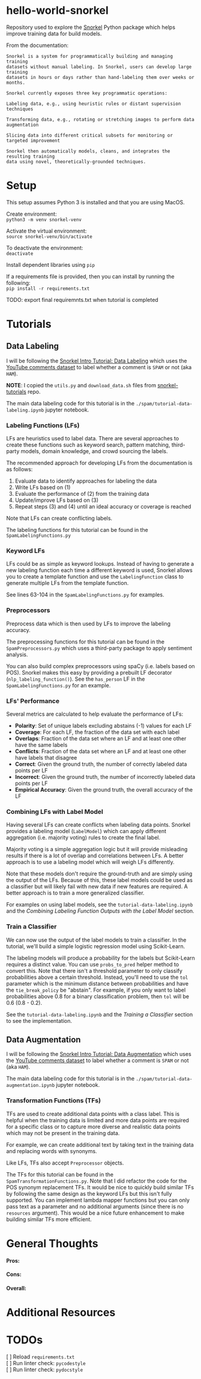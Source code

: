 # hello-world-snorkel
Repository used to explore the [Snorkel](https://www.snorkel.org/) Python 
package which helps improve training data for build models.

From the documentation:  

    Snorkel is a system for programmatically building and managing training 
    datasets without manual labeling. In Snorkel, users can develop large training 
    datasets in hours or days rather than hand-labeling them over weeks or months.
    
    Snorkel currently exposes three key programmatic operations:
    
    Labeling data, e.g., using heuristic rules or distant supervision techniques
    
    Transforming data, e.g., rotating or stretching images to perform data augmentation
    
    Slicing data into different critical subsets for monitoring or targeted improvement
    
    Snorkel then automatically models, cleans, and integrates the resulting training 
    data using novel, theoretically-grounded techniques.


# Setup

This setup assumes Python 3 is installed and that you are using MacOS.

Create environment:  
`python3 -m venv snorkel-venv`

Activate the virtual environment:  
`source snorkel-venv/bin/activate`

To deactivate the environment:  
`deactivate`

Install dependent libraries using `pip`  

If a requirements file is provided, then you can install by running the 
following:  
`pip install -r requirements.txt`

TODO: export final requiremnts.txt when tutorial is completed

# Tutorials

## Data Labeling

I will be following the 
[Snorkel Intro Tutorial: Data Labeling](https://www.snorkel.org/use-cases/01-spam-tutorial) 
which uses the 
[YouTube comments dataset](https://archive.ics.uci.edu/ml/datasets/YouTube+Spam+Collection) 
to label whether a comment is `SPAM` or not (aka `HAM`).

**NOTE**: I copied the `utils.py` and `download_data.sh` files from 
[snorkel-tutorials](https://github.com/snorkel-team/snorkel-tutorials/tree/master/spam)
repo.

The main data labeling code for this tutorial is in the 
`./spam/tutorial-data-labeling.ipynb` jupyter notebook.

### Labeling Functions (LFs)

LFs are heuristics used to label data. There are several approaches to 
create these functions such as keyword search, pattern matching, third-party models, 
domain knowledge, and crowd sourcing the labels.

The recommended approach for developing LFs from the documentation 
is as follows:
1. Evaluate data to identify approaches for labeling the data
2. Write LFs based on (1)
3. Evaluate the performance of (2) from the training data
4. Update/improve LFs based on (3)
5. Repeat steps (3) and (4) until an ideal accuracy or coverage is reached

Note that LFs can create conflicting labels.

The labeling functions for this tutorial can be found in the 
`SpamLabelingFunctions.py`

### Keyword LFs
LFs could be as simple as keyword lookups. Instead of having to generate a new
labeling function each time a different keyword is used, Snorkel allows you to
create a template function and use the `LabelingFunction` class to generate 
multiple LFs from the template function. 

See lines 63-104 in the `SpamLabelingFunctions.py` for examples.

### Preprocessors
Preprocess data which is then used by LFs to improve the labeling accuracy.

The preprocessing functions for this tutorial can be found in the 
`SpamPreprocessors.py` which uses a third-party package to apply sentiment analysis.

You can also build complex preprocessors using spaCy (i.e. labels based on POS).
Snorkel makes this easy by providing a prebuilt LF decorator 
(`nlp_labeling_function()`). See the `has_person` LF in the 
`SpamLabelingFunctions.py` for an example.

### LFs' Performance
Several metrics are calculated to help evaluate the performance of LFs: 
* **Polarity**: Set of unique labels excluding abstains (-1) values for each LF
* **Coverage**: For each LF, the fraction of the data set with each label
* **Overlaps**: Fraction of the data set where an LF and at least one other have the same labels
* **Conflicts**: Fraction of the data set where an LF and at least one other have labels that disagree
* **Correct**: Given the ground truth, the number of correctly labeled data points per LF
* **Incorrect**: Given the ground truth, the number of incorrectly labeled data points per LF
* **Empirical Accuracy**: Given the ground truth, the overall accuracy of the LF

### Combining LFs with Label Model
Having several LFs can create conflicts when labeling data points. 
Snorkel provides a labeling model (`LabelModel`) which can apply different 
aggregation (i.e. majority voting) rules to create the final label.

Majority voting is a simple aggregation logic but it will provide misleading 
results if there is a lot of overlap and correlations between LFs. A better
approach is to use a labeling model which will weigh LFs differently.

Note that these models don't require the ground-truth and are simply using the
output of the LFs. Because of this, these label models could be used as a classifier
but will likely fail with new data if new features are required.
A better approach is to train a more generalized classifier. 

For examples on using label models, see the `tutorial-data-labeling.ipynb` and
the *Combining Labeling Function Outputs with the Label Model* section.

### Train a Classifier
We can now use the output of the label models to train a classifier. In the 
tutorial, we'll build a simple logistic regression model using Scikit-Learn.

The labeling models will produce a probability for the labels but
Scikit-Learn requires a distinct value. You can use `probs_to_pred` helper method
to convert this. Note that there isn't a threshold parameter to only classify
probabilities above a certain threshold. Instead, you'll need to use the `tol` 
parameter which is the minimum distance between probabilities and have the 
`tie_break_policy` be "abstain". For example, if you only want to label
probabilities above 0.8 for a binary classification problem, then `tol` will 
be 0.6 (0.8 - 0.2).

See the `tutorial-data-labeling.ipynb` and the *Training a Classifier* section
to see the implementation.

## Data Augmentation

I will be following the 
[Snorkel Intro Tutorial: Data Augmentation](https://www.snorkel.org/use-cases/02-spam-data-augmentation-tutorial) 
which uses the 
[YouTube comments dataset](https://archive.ics.uci.edu/ml/datasets/YouTube+Spam+Collection) 
to label whether a comment is `SPAM` or not (aka `HAM`).

The main data labeling code for this tutorial is in the 
`./spam/tutorial-data-augmentation.ipynb` jupyter notebook.

### Transformation Functions (TFs)

TFs are used to create additional data points with a class label. This is 
helpful when the training data is limited and more data points are required 
for a specific class or to capture more diverse and realistic data points which
may not be present in the training data.

For example, we can create additional text by taking text in the training data
and replacing words with synonyms. 

Like LFs, TFs also accept `Preprocessor` objects.

The TFs for this tutorial can be found in the 
`SpamTransformationFunctions.py`. Note that I did refactor the code for the POS
synonym replacement TFs. It would be nice to quickly build similar TFs by following
the same design as the keyword LFs but this isn't fully supported. You can implement
lambda mapper functions but you can only pass text as a parameter and no additional
arguments (since there is no `resources` argument). This would be a nice future
enhancement to make building similar TFs more efficient.

# General Thoughts

#### Pros:  

#### Cons:  

#### Overall:  

# Additional Resources

# TODOs
[ ] Reload `requirements.txt`  
[ ] Run linter check: `pycodestyle`  
[ ] Run linter check: `pydocstyle`